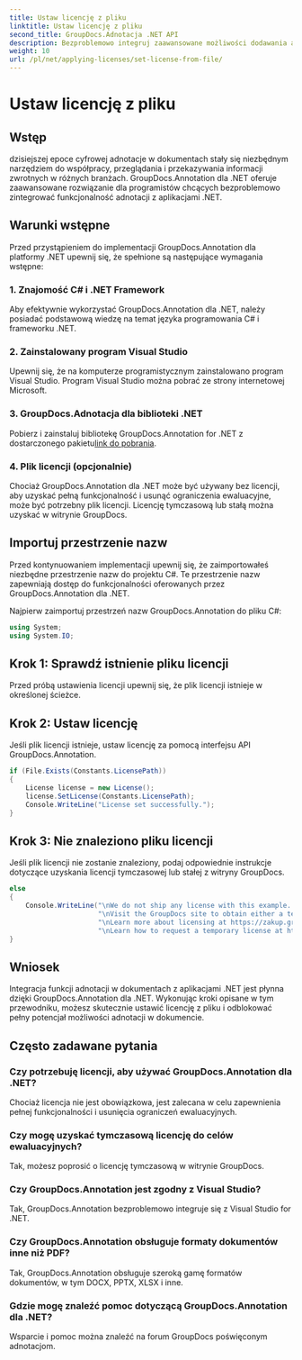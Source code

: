 ```yaml
---
title: Ustaw licencję z pliku
linktitle: Ustaw licencję z pliku
second_title: GroupDocs.Adnotacja .NET API
description: Bezproblemowo integruj zaawansowane możliwości dodawania adnotacji do dokumentów z aplikacjami .NET dzięki GroupDocs.Annotation dla .NET.
weight: 10
url: /pl/net/applying-licenses/set-license-from-file/
---
```


# Ustaw licencję z pliku

## Wstęp
dzisiejszej epoce cyfrowej adnotacje w dokumentach stały się niezbędnym narzędziem do współpracy, przeglądania i przekazywania informacji zwrotnych w różnych branżach. GroupDocs.Annotation dla .NET oferuje zaawansowane rozwiązanie dla programistów chcących bezproblemowo zintegrować funkcjonalność adnotacji z aplikacjami .NET.
## Warunki wstępne
Przed przystąpieniem do implementacji GroupDocs.Annotation dla platformy .NET upewnij się, że spełnione są następujące wymagania wstępne:
### 1. Znajomość C# i .NET Framework
Aby efektywnie wykorzystać GroupDocs.Annotation dla .NET, należy posiadać podstawową wiedzę na temat języka programowania C# i frameworku .NET.
### 2. Zainstalowany program Visual Studio
Upewnij się, że na komputerze programistycznym zainstalowano program Visual Studio. Program Visual Studio można pobrać ze strony internetowej Microsoft.
### 3. GroupDocs.Adnotacja dla biblioteki .NET
 Pobierz i zainstaluj bibliotekę GroupDocs.Annotation for .NET z dostarczonego pakietu[link do pobrania](https://releases.groupdocs.com/annotation/net/).
### 4. Plik licencji (opcjonalnie)
Chociaż GroupDocs.Annotation dla .NET może być używany bez licencji, aby uzyskać pełną funkcjonalność i usunąć ograniczenia ewaluacyjne, może być potrzebny plik licencji. Licencję tymczasową lub stałą można uzyskać w witrynie GroupDocs.

## Importuj przestrzenie nazw
Przed kontynuowaniem implementacji upewnij się, że zaimportowałeś niezbędne przestrzenie nazw do projektu C#. Te przestrzenie nazw zapewniają dostęp do funkcjonalności oferowanych przez GroupDocs.Annotation dla .NET.

Najpierw zaimportuj przestrzeń nazw GroupDocs.Annotation do pliku C#:
```csharp
using System;
using System.IO;
```
## Krok 1: Sprawdź istnienie pliku licencji
Przed próbą ustawienia licencji upewnij się, że plik licencji istnieje w określonej ścieżce.
## Krok 2: Ustaw licencję
Jeśli plik licencji istnieje, ustaw licencję za pomocą interfejsu API GroupDocs.Annotation.
```csharp
if (File.Exists(Constants.LicensePath))
{
    License license = new License();
    license.SetLicense(Constants.LicensePath);
    Console.WriteLine("License set successfully.");
}
```
## Krok 3: Nie znaleziono pliku licencji
Jeśli plik licencji nie zostanie znaleziony, podaj odpowiednie instrukcje dotyczące uzyskania licencji tymczasowej lub stałej z witryny GroupDocs.
```csharp
else
{
    Console.WriteLine("\nWe do not ship any license with this example. " +
                      "\nVisit the GroupDocs site to obtain either a temporary or permanent license. " +
                      "\nLearn more about licensing at https://zakup.groupdocs.com/faqs/licensing. " +
                      "\nLearn how to request a temporary license at https://zakup.groupdocs.com/tymczasowa-licencja.”);
}
```

## Wniosek
Integracja funkcji adnotacji w dokumentach z aplikacjami .NET jest płynna dzięki GroupDocs.Annotation dla .NET. Wykonując kroki opisane w tym przewodniku, możesz skutecznie ustawić licencję z pliku i odblokować pełny potencjał możliwości adnotacji w dokumencie.
## Często zadawane pytania
### Czy potrzebuję licencji, aby używać GroupDocs.Annotation dla .NET?
Chociaż licencja nie jest obowiązkowa, jest zalecana w celu zapewnienia pełnej funkcjonalności i usunięcia ograniczeń ewaluacyjnych.
### Czy mogę uzyskać tymczasową licencję do celów ewaluacyjnych?
Tak, możesz poprosić o licencję tymczasową w witrynie GroupDocs.
### Czy GroupDocs.Annotation jest zgodny z Visual Studio?
Tak, GroupDocs.Annotation bezproblemowo integruje się z Visual Studio for .NET.
### Czy GroupDocs.Annotation obsługuje formaty dokumentów inne niż PDF?
Tak, GroupDocs.Annotation obsługuje szeroką gamę formatów dokumentów, w tym DOCX, PPTX, XLSX i inne.
### Gdzie mogę znaleźć pomoc dotyczącą GroupDocs.Annotation dla .NET?
Wsparcie i pomoc można znaleźć na forum GroupDocs poświęconym adnotacjom.